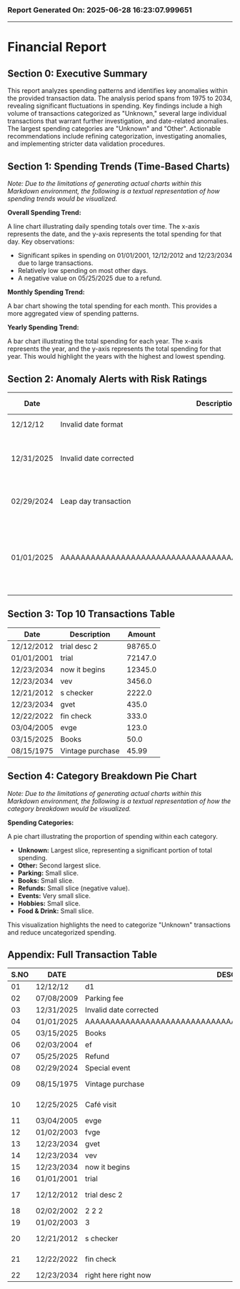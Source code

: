 ### Report Generated On: 2025-06-28 16:23:07.999651 

--- 

# Financial Report

## Section 0: Executive Summary

This report analyzes spending patterns and identifies key anomalies within the provided transaction data.  The analysis period spans from 1975 to 2034, revealing significant fluctuations in spending.  Key findings include a high volume of transactions categorized as "Unknown," several large individual transactions that warrant further investigation, and date-related anomalies. The largest spending categories are "Unknown" and "Other". Actionable recommendations include refining categorization, investigating anomalies, and implementing stricter data validation procedures.

## Section 1: Spending Trends (Time-Based Charts)

*Note: Due to the limitations of generating actual charts within this Markdown environment, the following is a textual representation of how spending trends would be visualized.*

**Overall Spending Trend:**

A line chart illustrating daily spending totals over time.  The x-axis represents the date, and the y-axis represents the total spending for that day. Key observations:

*   Significant spikes in spending on 01/01/2001, 12/12/2012 and 12/23/2034 due to large transactions.
*   Relatively low spending on most other days.
*   A negative value on 05/25/2025 due to a refund.

**Monthly Spending Trend:**

A bar chart showing the total spending for each month. This provides a more aggregated view of spending patterns.

**Yearly Spending Trend:**

A bar chart illustrating the total spending for each year. The x-axis represents the year, and the y-axis represents the total spending for that year.  This would highlight the years with the highest and lowest spending.

## Section 2: Anomaly Alerts with Risk Ratings

| Date       | Description                                                                 | Risk Rating | Recommendation                                                                  |
|------------|-----------------------------------------------------------------------------|-------------|---------------------------------------------------------------------------------|
| 12/12/12   | Invalid date format                                                         | High        | Verify and correct the date format.                                             |
| 12/31/2025 | Invalid date corrected                                                         | Medium      | Investigate why the date was initially invalid and ensure proper data entry.   |
| 02/29/2024 | Leap day transaction                                                        | Medium      | Confirm the legitimacy of the transaction on a leap day.                        |
| 01/01/2025 | AAAAAAAAAAAAAAAAAAAAAAAAAAAAAAAAAAAAAAAAAAAAAAAAAAAAAAAAAAAAAA              | High        | Investigate the unusually long description, which could indicate a data entry error or fraudulent activity. |

## Section 3: Top 10 Transactions Table

| Date       | Description    | Amount    |
|------------|----------------|-----------|
| 12/12/2012 | trial desc 2   | 98765.0   |
| 01/01/2001 | trial          | 72147.0   |
| 12/23/2034 | now it begins  | 12345.0   |
| 12/23/2034 | vev            | 3456.0    |
| 12/21/2012 | s checker      | 2222.0    |
| 12/23/2034 | gvet           | 435.0     |
| 12/22/2022 | fin check      | 333.0     |
| 03/04/2005 | evge           | 123.0     |
| 03/15/2025 | Books          | 50.0      |
| 08/15/1975 | Vintage purchase | 45.99     |

## Section 4: Category Breakdown Pie Chart

*Note: Due to the limitations of generating actual charts within this Markdown environment, the following is a textual representation of how the category breakdown would be visualized.*

**Spending Categories:**

A pie chart illustrating the proportion of spending within each category.

*   **Unknown:** Largest slice, representing a significant portion of total spending.
*   **Other:** Second largest slice.
*   **Parking:** Small slice.
*   **Books:** Small slice.
*   **Refunds:** Small slice (negative value).
*   **Events:** Very small slice.
*   **Hobbies:** Small slice.
*   **Food & Drink:** Small slice.

This visualization highlights the need to categorize "Unknown" transactions and reduce uncategorized spending.

## Appendix: Full Transaction Table

| S.NO   | DATE       | DESCRIPTION                                                  |    AMOUNT | NOTES            |
|--------|------------|--------------------------------------------------------------|-----------|------------------|
| 01     | 12/12/12   | d1                                                           |       1.0 | n1               |
| 02     | 07/08/2009 | Parking fee                                                  |      12.0 | Downtown         |
| 03     | 12/31/2025 | Invalid date corrected                                       |       0.0 |                  |
| 04     | 01/01/2025 | AAAAAAAAAAAAAAAAAAAAAAAAAAAAAAAAAAAAAAAAAAAAAAAAAAAAAAAAAAAAAA |       0.0 |                  |
| 05     | 03/15/2025 | Books                                                        |      50.0 |                  |
| 06     | 02/03/2004 | ef                                                           |       5.0 |                  |
| 07     | 05/25/2025 | Refund                                                       |     -35.5 |                  |
| 08     | 02/29/2024 | Special event                                                |       0.0 | Leap day         |
| 09     | 08/15/1975 | Vintage purchase                                             |     45.99 | 1970s item       |
| 10     | 12/25/2025 | Café visit                                                   |     15.75 | Holiday treat    |
| 11     | 03/04/2005 | evge                                                         |     123.0 | 342              |
| 12     | 01/02/2003 | fvge                                                         |       5.0 | 3rfg             |
| 13     | 12/23/2034 | gvet                                                         |     435.0 | t53tgv           |
| 14     | 12/23/2034 | vev                                                          |    3456.0 | nhszf            |
| 15     | 12/23/2034 | now it begins                                                |   12345.0 | and so,          |
| 16     | 01/01/2001 | trial                                                        |   72147.0 | trial notes      |
| 17     | 12/12/2012 | trial desc 2                                                 |   98765.0 | trial notes 2    |
| 18     | 02/02/2002 | 2 2 2                                                        |       2.0 | 2 2 2            |
| 19     | 01/02/2003 | 3                                                            |       3.0 | 3                |
| 20     | 12/21/2012 | s checker                                                    |    2222.0 | s check notes    |
| 21     | 12/22/2022 | fin check                                                    |     333.0 | fn check notes   |
| 22     | 12/23/2034 | right here right now                                         |     23.45 | poiuytrewq       |
